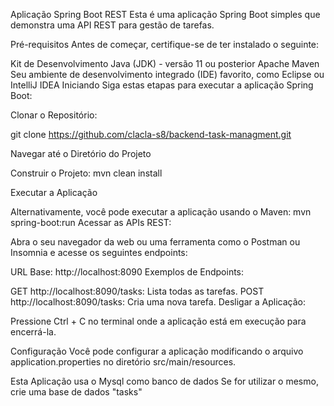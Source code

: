 
Aplicação Spring Boot REST
Esta é uma aplicação Spring Boot simples que demonstra uma API REST para gestão de tarefas.

Pré-requisitos
Antes de começar, certifique-se de ter instalado o seguinte:

Kit de Desenvolvimento Java (JDK) - versão 11 ou posterior
Apache Maven
Seu ambiente de desenvolvimento integrado (IDE) favorito, como Eclipse ou IntelliJ IDEA
Iniciando
Siga estas etapas para executar a aplicação Spring Boot:

Clonar o Repositório:

git clone https://github.com/clacla-s8/backend-task-managment.git

Navegar até o Diretório do Projeto

Construir o Projeto:
mvn clean install

Executar a Aplicação

Alternativamente, você pode executar a aplicação usando o Maven:
mvn spring-boot:run
Acessar as APIs REST:

Abra o seu navegador da web ou uma ferramenta como o Postman ou Insomnia e acesse os seguintes endpoints:

URL Base: http://localhost:8090
Exemplos de Endpoints:

GET http://localhost:8090/tasks: Lista todas as tarefas.
POST http://localhost:8090/tasks: Cria uma nova tarefa.
Desligar a Aplicação:

Pressione Ctrl + C no terminal onde a aplicação está em execução para encerrá-la.

Configuração
Você pode configurar a aplicação modificando o arquivo application.properties no diretório src/main/resources.

Esta Aplicação usa o Mysql como banco de dados
Se for utilizar o mesmo, crie uma base de dados "tasks"
